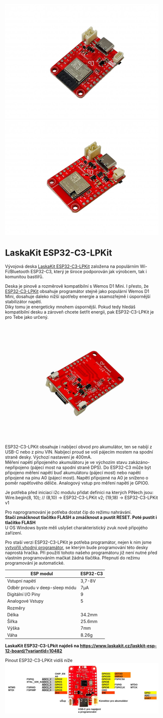 ![LaskaKit ESP32-C3-LPKit](https://github.com/LaskaKit/ESP32-C3-LPKit/blob/main/img/ESP32-C3-LPKit_1.jpg)
![LaskaKit ESP32-C3-LPKit](https://github.com/LaskaKit/ESP32-C3-LPKit/blob/main/img/ESP32-C3-LPKit_2.jpg)

# LaskaKit ESP32-C3-LPKit 

Vývojová deska [LaskaKit ESP32-C3-LPKit](https://www.laskakit.cz/laskkit-esp-12-board/?variantId=10482) založena na populárním Wi-Fi/Bluetooth ESP32-C3, který je široce podporován jak výrobcem, tak i komunitou bastlířů. 

Deska je pinově a rozměrově kompatibilní s Wemos D1 Mini. I přesto, že [ESP32-C3-LPKit](https://www.laskakit.cz/laskkit-esp-12-board/) obsahuje programátor stejně jako populární Wemos D1 Mini, dosahuje daleko nižší spotřeby energie a ssamozřejmě i úspornější stabilizátor napětí.</br>
Díky tomu je energeticky mnohem úspornější. Pokud tedy hledáš kompatibilní desku a zároveň chcete šetřit energii, pak ESP32-C3-LPKit je pro Tebe jako určený.

![LaskaKit ESP32-C3-LPKit](https://github.com/LaskaKit/ESP32-C3-LPKit/blob/main/img/ESP32-C3-LPKit_4.jpg)

ESP32-C3-LPKit obsahuje i nabíjecí obvod pro akumulátor, ten se nabíjí z USB-C nebo z pinu VIN. Nabíjecí proud se volí pájecím mostem na spodní straně desky. Výchozí nastavení je 400mA.</br>
Měření napětí připojeného akumulátoru je ve výchozím stavu zakázáno-nepřipojeno (pájecí most na spodní straně DPS). Do ESP32-C3 může být připojeno měření napětí buď akumulátoru (pájecí most) nebo napětí připojené na pinu A0 (pájecí most). Napětí připojené na A0 je sníženo o poměr napěťového děliče. Analogový vstup pro měření napětí je GPIO0.

Je potřeba před iniciací i2c modulu přidat definici na kterých PINech jsou: Wire.begin(8, 10); // (8,10) -> ESP32-C3-LPKit v2; (19,18) -> ESP32-C3-LPKit v1

Pro naprogramování je potřeba dostat čip do režimu nahrávání. </br>
**Stačí zmáčknout tlačítko FLASH a zmáčknout a pustit RESET. Poté pustit i tlačítko FLASH** </br>
U OS Windows byste měli uslyšet charakteristický zvuk nově připojého zařízení.</br>

Pro staší verzi ESP32-C3-LPKit je potřeba programátor, nejen k nim jsme [vytvořili vhodný programátor](https://www.laskakit.cz/laskakit-ch340-programmer-usb-c--microusb--uart/), se kterým bude programování této desky naprostá hračka. Při použití tohoto našeho programátoru již není nutné před vlastním programováním mačkat žádná tlačítka. Přepnutí do režimu programování je automatické.</br>

| ESP modul | 	ESP32-C3 | 
|---|---|
| Vstupní napětí | 	3,7-8V | 
| Odběr proudu v deep-sleep módu | 7μA | 
| Digitální I/O Piny | 9 | 
| Analogové Vstupy | 5 |
| Rozměry |
| Délka |34.2mm | 
| Šířka | 25.6mm | 
| Výška | 7mm | 
| Váha | 8.26g | 

**LaskaKit ESP32-C3-LPkit najdeš na https://www.laskakit.cz/laskkit-esp-12-board/?variantId=10482**

Pinout ESP32-C3-LPKit vidíš níže
![LaskaKit ESP32-C3-LPKit pinout](https://github.com/LaskaKit/ESP32-C3-LPKit/blob/main/img/ESP32-C3-LPKit_pinout.JPG)
